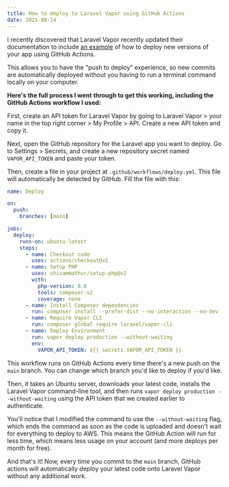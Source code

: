 ```yaml
---
title: How to deploy to Laravel Vapor using GitHub Actions
date: 2021-08-14
---
```


I recently discovered that Laravel Vapor recently updated their documentation to include [an example](https://docs.vapor.build/1.0/projects/deployments.html#deploying-from-ci) of how to deploy new versions of your app using GitHub Actions.

This allows you to have the "push to deploy" experience, so new commits are automatically deployed without you having to run a terminal command locally on your computer.

**Here's the full process I went through to get this working, including the GitHub Actions workflow I used:**

First, create an API token for Laravel Vapor by going to Laravel Vapor > your name in the top right corner > My Profile > API. Create a new API token and copy it.

Next, open the GitHub repository for the Laravel app you want to deploy. Go to Settings > Secrets, and create a new repository secret named `VAPOR_API_TOKEN` and paste your token.

Then, create a file in your project at `.github/workflows/deploy.yml`. This file will automatically be detected by GitHub. Fill the file with this:

```yml
name: Deploy

on:
  push:
    branches: [main]

jobs:
  deploy:
    runs-on: ubuntu-latest
    steps:
      - name: Checkout code
        uses: actions/checkout@v2
      - name: Setup PHP
        uses: shivammathur/setup-php@v2
        with:
          php-version: 8.0
          tools: composer:v2
          coverage: none
      - name: Install Composer dependencies
        run: composer install --prefer-dist --no-interaction --no-dev
      - name: Require Vapor CLI
        run: composer global require laravel/vapor-cli
      - name: Deploy Environment
        run: vapor deploy production --without-waiting
        env:
          VAPOR_API_TOKEN: ${{ secrets.VAPOR_API_TOKEN }}
```

This workflow runs on GitHub Actions every time there's a new push on the `main` branch. You can change which branch you'd like to deploy if you'd like.

Then, it takes an Ubuntu server, downloads your latest code, installs the Laravel Vapor command-line tool, and then runs `vapor deploy production --without-waiting` using the API token that we created earlier to authenticate.

You'll notice that I modified the command to use the `--without-waiting` flag, which ends the command as soon as the code is uploaded and doesn't wait for everything to deploy to AWS. This means the GitHub Action will run for less time, which means less usage on your account (and more deploys per month for free).

And that's it! Now, every time you commit to the `main` branch, GitHub actions will automatically deploy your latest code onto Laravel Vapor without any additional work.
